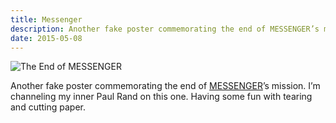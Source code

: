 ```yaml
---
title: Messenger
description: Another fake poster commemorating the end of MESSENGER’s mission.
date: 2015-05-08
---
```

![The End of MESSENGER](https://s3.amazonaws.com/static.levimcg.com/notes/messenger/messenger--large.jpg)

Another fake poster commemorating the end of [MESSENGER](https://en.wikipedia.org/wiki/MESSENGER)’s mission. I’m channeling my inner Paul Rand on this one. Having some fun with tearing and cutting paper.
